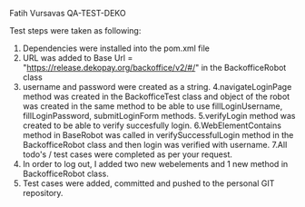 Fatih Vursavas QA-TEST-DEKO

Test steps were taken as following:

1. Dependencies were installed into the pom.xml file
2. URL was added to Base Url = "https://release.dekopay.org/backoffice/v2/#/" in the BackofficeRobot class
3. username and password were created as a string.
4.navigateLoginPage method was created in the BackofficeTest class and
object of the robot was created in the same method to be able to use fillLoginUsername, 
fillLoginPassword, submitLoginForm methods.
5.verifyLogin method was created to be able to verify succesfully login.
6.WebElementContains method in BaseRobot was called in verifySuccessfulLogin method in 
the BackofficeRobot class and then login was verified with username.
7.All todo's / test cases were completed as per your request.
8. In order to log out, I added two new webelements and 1 new method in BackofficeRobot class. 
9. Test cases were added, committed and pushed to the personal GIT repository. 

  


